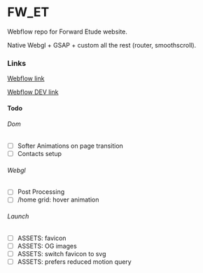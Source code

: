 # FW_ET

Webflow repo for Forward Etude website.

Native Webgl + GSAP + custom all the rest (router, smoothscroll).

### Links

[Webflow link](https://fwet.webflow.io/)

[Webflow DEV link](https://webflow.com/design/fwet)

#### Todo

###### Dom

- [ ] Softer Animations on page transition
- [ ] Contacts setup

###### Webgl

- [ ] Post Processing
- [ ] /home grid: hover animation

###### Launch

- [ ] ASSETS: favicon
- [ ] ASSETS: OG images
- [ ] ASSETS: switch favicon to svg
- [ ] ASSETS: prefers reduced motion query
